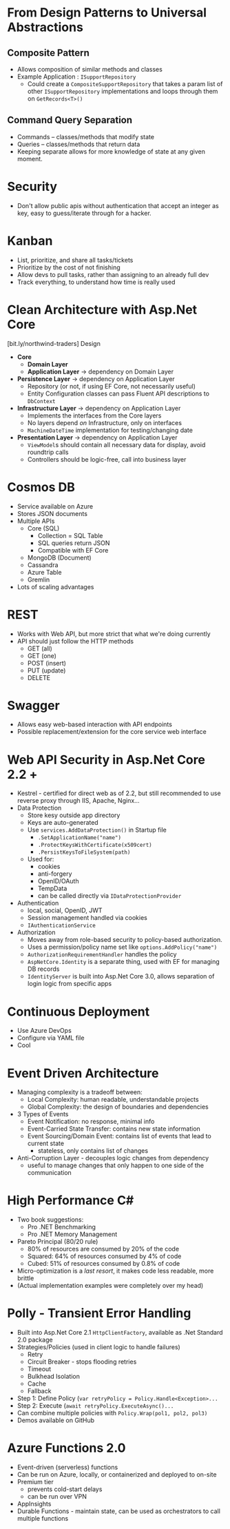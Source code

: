 <!-- TITLE: NDC Conference -->
<!-- SUBTITLE: Ideas Gleaned from the 2019 Conference -->

# From Design Patterns to Universal Abstractions

## Composite Pattern
- Allows composition of similar methods and classes
- Example Application : `ISupportRepository`
  - Could create a `CompositeSupportRepository` that takes a param list of other `ISupportRepository` implementations and loops through them on `GetRecords<T>()`
## Command Query Separation
- Commands – classes/methods that modify state
- Queries – classes/methods that return data
- Keeping separate allows for more knowledge of state at any given moment.

# Security
- Don't allow public apis without authentication that accept an integer as key, easy to guess/iterate through for a hacker.
# Kanban
- List, prioritize, and share all tasks/tickets
- Prioritize by the cost of not finishing
- Allow devs to pull tasks, rather than assigning to an already full dev
- Track everything, to understand how time is really used

# Clean Architecture with Asp.Net Core
[bit.ly/northwind-traders]
Design
- **Core**
	- **Domain Layer**
	- **Application Layer** -> dependency on Domain Layer
- **Persistence Layer** -> dependency on Application Layer
	- Repository (or not, if using EF Core, not necessarily useful)
	- Entity Configuration classes can pass Fluent API descriptions to `DbContext`
- **Infrastructure Layer** -> dependency on Application Layer
	- Implements the interfaces from the Core layers
	- No layers depend *on* Infrastructure, only on interfaces
	- `MachineDateTime` implementation for testing/changing date
- **Presentation Layer** -> dependency on Application Layer
	- `ViewModel`s should contain all necessary data for display, avoid roundtrip calls
	- Controllers should be logic-free, call into business layer

# Cosmos DB
- Service available on Azure
- Stores JSON documents
- Multiple APIs
	- Core (SQL)
		- Collection = SQL Table
		- SQL queries return JSON
		- Compatible with EF Core
	- MongoDB (Document)
	- Cassandra
	- Azure Table
	- Gremlin
- Lots of scaling advantages

# REST
- Works with Web API, but more strict that what we're doing currently
- API should just follow the HTTP methods
	- GET (all)
	- GET (one)
	- POST (insert)
	- PUT (update)
	- DELETE

# Swagger
- Allows easy web-based interaction with API endpoints
- Possible replacement/extension for the core service web interface

# Web API Security in Asp.Net Core 2.2 +
- Kestrel - certified for direct web as of 2.2, but still recommended to use reverse proxy through IIS, Apache, Nginx...
- Data Protection
	- Store kesy outside app directory
	- Keys are auto-generated
	- Use `services.AddDataProtection()` in Startup file
		- `.SetApplicationName("name")`
		- `.ProtectKeysWithCertificate(x509cert)`
		- `.PersistKeysToFileSystem(path)`
	- Used for:
		- cookies
		- anti-forgery
		- OpenID/OAuth
		- TempData
		- can be called directly via `IDataProtectionProvider`
- Authentication
	- local, social, OpenID, JWT
	- Session management handled via cookies
	- `IAuthenticationService`
- Authorization
	- Moves away from role-based security to policy-based authorization.
	- Uses a permission/policy name set like `options.AddPolicy("name")`
	- `AuthorizationRequirementHandler` handles the policy
	- `AspNetCore.Identity` is a separate thing, used with EF for managing DB records
	- `IdentityServer` is built into Asp.Net Core 3.0, allows separation of login logic from specific apps

# Continuous Deployment
- Use Azure DevOps
- Configure via YAML file
- Cool

# Event Driven Architecture
- Managing complexity is a tradeoff between:
	- Local Complexity: human readable, understandable projects
	- Global Complexity: the design of boundaries and dependencies
- 3 Types of Events
	- Event Notification: no response, minimal info
	- Event-Carried State Transfer: contains new state information
	- Event Sourcing/Domain Event: contains list of events that lead to current state
		- stateless, only contains list of changes
- Anti-Corruption Layer - decouples logic changes from dependency
	- useful to manage changes that only happen to one side of the communication

# High Performance C#
- Two book suggestions:
	- Pro .NET Benchmarking
	- Pro .NET Memory Management
- Pareto Principal (80/20 rule)
	- 80% of resources are consumed by 20% of the code
	- Squared: 64% of resources consumed by 4% of code
	- Cubed: 51% of resources consumed by 0.8% of code
- Micro-optimization is a *last resort*, it makes code less readable, more brittle
- (Actual implementation examples were completely over my head)

# Polly - Transient Error Handling
- Built into Asp.Net Core 2.1 `HttpClientFactory`, available as .Net Standard 2.0 package
- Strategies/Policies (used in client logic to handle failures)
	- Retry
	- Circuit Breaker - stops flooding retries
	- Timeout
	- Bulkhead Isolation
	- Cache
	- Fallback
- Step 1: Define Policy (`var retryPolicy = Policy.Handle<Exception>...`
- Step 2: Execute (`await retryPolicy.ExecuteAsync()...`
- Can combine multiple policies with `Policy.Wrap(pol1, pol2, pol3)`
- Demos available on GitHub

# Azure Functions 2.0
- Event-driven (serverless) functions
- Can be run on Azure, locally, or containerized and deployed to on-site
- Premium tier 
	- prevents cold-start delays
	- can be run over VPN
- AppInsights
- Durable Functions - maintain state, can be used as orchestrators to call multiple functions